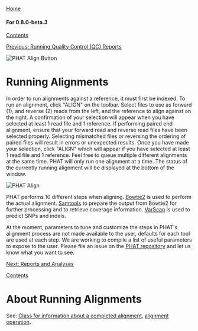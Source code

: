 [Home](https://chgibb.github.io/PHATDocs/)

#### For 0.8.0-beta.3
[Contents](https://chgibb.github.io/PHATDocs/docs/releases/0.8.0-beta.3/home)

[Previous: Running Quality Control (QC) Reports](https://chgibb.github.io/PHATDocs/docs/releases/0.8.0-beta.3/QCReports)

![PHAT Align Button](https://chgibb.github.io//PHATDocs/docs/releases/0.8.0-beta.3/AlignButton.png)

# Running Alignments
In order to run alignments against a reference, it must first be indexed. To run an alignment, click "ALIGN" on the toolbar. Select files to use as forward (1), and reverse (2) reads from the left, and the reference to align against on the right. A confirmation of your selection will appear when you have selected at least 1 read file and 1 reference. If performing paired end alignment, ensure that your forward read and reverse read files have been selected properly. Selecting mismatched files or reversing the ordering of paired files will result in errors or unexpected results. Once you have made your selection, click "ALIGN" which will appear if you have selected at least 1 read file and 1 reference. Feel free to queue multiple different alignments at the same time. PHAT will only run one alignment at a time. The status of the currently running alignment will be displayed at the bottom of the window.

![PHAT Align](https://chgibb.github.io//PHATDocs/docs/releases/0.8.0-beta.3/AlignSelected.png)

PHAT performs 10 different steps when aligning. [Bowtie2](http://bowtie-bio.sourceforge.net/bowtie2/index.shtml) is used to perform the actual alignment. [Samtools](http://www.htslib.org/doc/samtools.html) to prepare the output from Bowtie2 for further processing and to retrieve coverage information. [VarScan](http://dkoboldt.github.io/varscan/) is used to predict SNPs and indels.

At the moment, parameters to tune and customize the steps in PHAT's alignment process are not made available to the user, defaults for each tool are used at each step. We are working to compile a list of useful parameters to expose to the user. Please file an issue on the [PHAT repository](https://github.com/chgibb/PHAT) and let us know what you want to see.

[Next: Reports and Analyses](https://chgibb.github.io/PHATDocs/docs/releases/0.8.0-beta.3/reportsAndAnalyses)

[Contents](https://chgibb.github.io/PHATDocs/docs/releases/0.8.0-beta.3/home)


# About Running Alignments
See: [Class for information about a completed alignment](https://github.com/chgibb/PHAT/blob/0.8.0-beta.3/src/req/alignData.ts), [alignment operation](https://github.com/chgibb/PHAT/blob/0.8.0-beta.3/src/req/operations/RunAlignment.ts).
